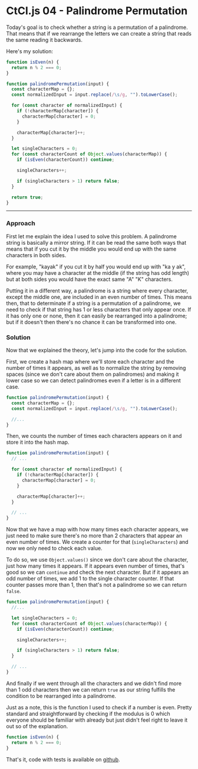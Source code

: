 # CtCI.js 04 - Palindrome Permutation

Today's goal is to check whether a string is a permutation of a palindrome. That means that if we rearrange the letters we can create a string that reads the same reading it backwards.

Here's my solution:

```javascript
function isEven(n) {
  return n % 2 === 0;
}

function palindromePermutation(input) {
  const characterMap = {};
  const normalizedInput = input.replace(/\s/g, "").toLowerCase();

  for (const character of normalizedInput) {
    if (!characterMap[character]) {
      characterMap[character] = 0;
    }

    characterMap[character]++;
  }

  let singleCharacters = 0;
  for (const characterCount of Object.values(characterMap)) {
    if (isEven(characterCount)) continue;

    singleCharacters++;

    if (singleCharacters > 1) return false;
  }

  return true;
}
```

---

### Approach

First let me explain the idea I used to solve this problem. A palindrome string is basically a mirror string. If it can be read the same both ways that means that if you cut it by the middle you would end up with the same characters in both sides.

For example, "kayak" if you cut it by half you would end up with "ka y ak", where you may have a character at the middle (if the string has odd length) but at both sides you would have the exact same "A" "K" characters.

Putting it in a different way, a palindrome is a string where every character, except the middle one, are included in an even number of times. This means then, that to determinate if a string is a permutation of a palindrome, we need to check if that string has 1 or less characters that only appear once. If it has only one or none, then it can easily be rearranged into a palindrome; but if it doesn't then there's no chance it can be transformed into one.

### Solution

Now that we explained the theory, let's jump into the code for the solution.

First, we create a hash map where we'll store each character and the number of times it appears, as well as to normalize the string by removing spaces (since we don't care about them on palindromes) and making it lower case so we can detect palindromes even if a letter is in a different case.

```javascript
function palindromePermutation(input) {
  const characterMap = {};
  const normalizedInput = input.replace(/\s/g, "").toLowerCase();

  //...
}
```

Then, we counts the number of times each characters appears on it and store it into the hash map.

```javascript
function palindromePermutation(input) {
  // ...

  for (const character of normalizedInput) {
    if (!characterMap[character]) {
      characterMap[character] = 0;
    }

    characterMap[character]++;
  }

  // ...
}
```

Now that we have a map with how many times each character appears, we just need to make sure there's no more than 2 characters that appear an even number of times. We create a counter for that (`singleCharacters`) and now we only need to check each value.

To do so, we use `Object.values()` since we don't care about the character, just how many times it appears. If it appears even number of times, that's good so we can `continue` and check the next character. But if it appears an odd number of times, we add 1 to the single character counter. If that counter passes more than 1, then that's not a palindrome so we can return `false`.

```javascript
function palindromePermutation(input) {
  //...

  let singleCharacters = 0;
  for (const characterCount of Object.values(characterMap)) {
    if (isEven(characterCount)) continue;

    singleCharacters++;

    if (singleCharacters > 1) return false;
  }

  // ...
}
```

And finally if we went through all the characters and we didn't find more than 1 odd characters then we can return `true` as our string fulfills the condition to be rearranged into a palindrome.

Just as a note, this is the function I used to check if a number is even. Pretty standard and straightforward by checking if the modulus is 0 which everyone should be familiar with already but just didn't feel right to leave it out so of the explanation.

```javascript
function isEven(n) {
  return n % 2 === 0;
}
```

That's it, code with tests is available on [github](https://github.com/yayudev/ctci-js/tree/master/chapter-01/04-palindromePermutation).
